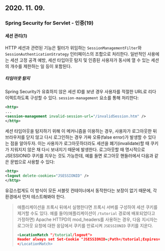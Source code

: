 ## 2020. 11. 09.

### Spring Security for Servlet - 인증(19)

#### 세션 관리(1)

HTTP 세션과 관련된 기능은 필터가 위임하는 `SessionManagementFilter`와 `SessionAuthenticationStrategy` 인터페이스의 조합으로 처리한다.  일반적인 사용에는 세션 고정 공격 예방, 세션 타입아웃 탐지 및 인증된 사용자가 동시에 열 수 있는 세션의 개수를 제한하는 일 등이 포함된다.

##### 타임아웃 탐지

Spring Security가 유효하지 않은 세션 ID를 보낸 경우 사용자를 적절한 URL로 리다이렉트하도록 구성할 수 있다. `session-management` 요소를 통해 처리한다:

```xml
<http>
...
<session-management invalid-session-url="/invalidSession.htm" />
</http>
```

세션 타임아웃을 탐지하기 위해 이 메커니즘을 이용하는 경우, 사용자가 로그아웃한 뒤 브라우저를 닫지 않고 다시 로그인하는 경우 가짜 오류(false error)가 발생할 수 있다는 점을 알아두자. 이는 사용자가 로그아웃하더라도 세션을 폐기(invalidate)할 때 쿠키가 지워지지 않은 채 다시 보내지기 때문에 발생한다. 로그아웃할 때 명시적으로 JSESSIONID 쿠키를 지우는 것도 가능한데, 예를 들면 로그아웃 핸들러에서 다음과 같은 문법으로 사용할 수 있다:

```xml
<http>
<logout delete-cookies="JSESSIONID" />
</http>
```

유감스럽게도 이 방식이 모든 서블릿 컨테이너에서 동작한다는 보장이 없기 때문에, 각 환경에서 먼저 테스트해봐야 한다.

> 애플리케이션을 프록시 뒤에서 실행한다면 프록시 서버를 구성하여 세션 쿠키를 제거할 수도 있다. 예를 들어(애플리케이션이 `/tutorial` 경로에 배포되었다고 가정하면) Apache HTTPD의 mod_headers를 사용하는 경우, 다음 지시자는 로그아웃 요청에 대한 응답에서 쿠키를 만료시켜 `JSESSIONID` 쿠키를 지운다.
>
> ```xml
> <LocationMatch "/tutorial/logout">
> Header always set Set-Cookie "JSESSIONID=;Path=/tutorial;Expires=Thu, 01 Jan 1970 00:00:00 GMT"
> </LocationMatch>
> ```



